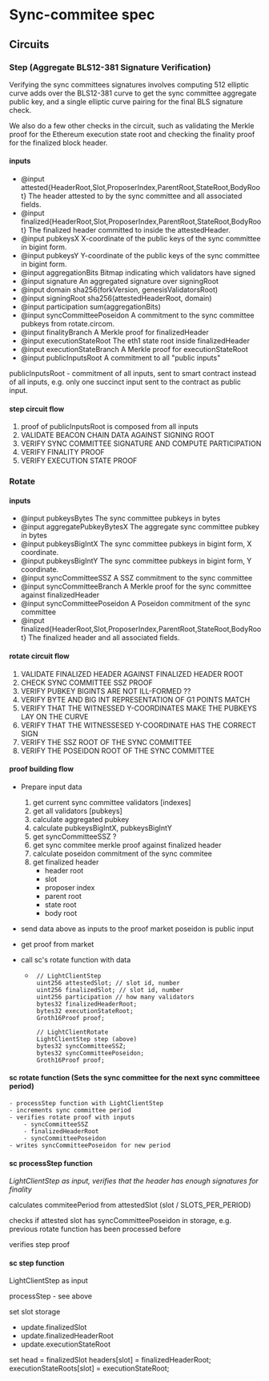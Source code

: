 # Sync-commitee spec

## Circuits

### Step (Aggregate BLS12-381 Signature Verification)

Verifying the sync committees signatures involves computing 512 elliptic curve adds over the BLS12-381 curve to get the sync committee aggregate public key, and a single elliptic curve pairing for the final BLS signature check.

We also do a few other checks in the circuit, such as validating the Merkle proof for the Ethereum execution state root and checking the finality proof for the finalized block header.

#### inputs
* @input  attested{HeaderRoot,Slot,ProposerIndex,ParentRoot,StateRoot,BodyRoot}
                                  The header attested to by the sync committee and all associated fields.
 * @input  finalized{HeaderRoot,Slot,ProposerIndex,ParentRoot,StateRoot,BodyRoot}
                                  The finalized header committed to inside the attestedHeader.
 * @input  pubkeysX               X-coordinate of the public keys of the sync committee in bigint form.
 * @input  pubkeysY               Y-coordinate of the public keys of the sync committee in bigint form.
 * @input  aggregationBits        Bitmap indicating which validators have signed
 * @input  signature              An aggregated signature over signingRoot
 * @input  domain                 sha256(forkVersion, genesisValidatorsRoot)
 * @input  signingRoot            sha256(attestedHeaderRoot, domain)
 * @input  participation          sum(aggregationBits)
 * @input  syncCommitteePoseidon  A commitment to the sync committee pubkeys from rotate.circom.
 * @input  finalityBranch         A Merkle proof for finalizedHeader
 * @input  executionStateRoot     The eth1 state root inside finalizedHeader
 * @input  executionStateBranch   A Merkle proof for executionStateRoot
 * @input  publicInputsRoot       A commitment to all "public inputs"

publicInputsRoot - commitment of all inputs, sent to smart contract instead of all inputs, e.g. only one succinct input sent to the contract as public input.

#### step circuit flow

1. proof of publicInputsRoot is composed from all inputs
2. VALIDATE BEACON CHAIN DATA AGAINST SIGNING ROOT
3. VERIFY SYNC COMMITTEE SIGNATURE AND COMPUTE PARTICIPATION
4. VERIFY FINALITY PROOF
5. VERIFY EXECUTION STATE PROOF

### Rotate 

#### inputs
 * @input  pubkeysBytes             The sync committee pubkeys in bytes
 * @input  aggregatePubkeyBytesX    The aggregate sync committee pubkey in bytes
 * @input  pubkeysBigIntX           The sync committee pubkeys in bigint form, X coordinate.
 * @input  pubkeysBigIntY           The sync committee pubkeys in bigint form, Y coordinate.
 * @input  syncCommitteeSSZ         A SSZ commitment to the sync committee
 * @input  syncCommitteeBranch      A Merkle proof for the sync committee against finalizedHeader
 * @input  syncCommitteePoseidon    A Poseidon commitment of the sync committee
 * @input  finalized{HeaderRoot,Slot,ProposerIndex,ParentRoot,StateRoot,BodyRoot}
                                    The finalized header and all associated fields.

#### rotate circuit flow
1. VALIDATE FINALIZED HEADER AGAINST FINALIZED HEADER ROOT
2. CHECK SYNC COMMITTEE SSZ PROOF
3. VERIFY PUBKEY BIGINTS ARE NOT ILL-FORMED ??
4. VERIFY BYTE AND BIG INT REPRESENTATION OF G1 POINTS MATCH 
5. VERIFY THAT THE WITNESSED Y-COORDINATES MAKE THE PUBKEYS LAY ON THE CURVE
6. VERIFY THAT THE WITNESSESED Y-COORDINATE HAS THE CORRECT SIGN
7. VERIFY THE SSZ ROOT OF THE SYNC COMMITTEE 
8. VERIFY THE POSEIDON ROOT OF THE SYNC COMMITTEE 

#### proof building flow

- Prepare input data
    1. get current sync committee validators [indexes]
    2. get all validators [pubkeys]
    3. calculate aggregated pubkey
    4. calculate pubkeysBigIntX, pubkeysBigIntY
    5. get syncCommitteeSSZ ?
    6. get sync commitee merkle proof against finalized header
    7. calculate poseidon commitment of the sync commitee
    8. get finalized header
        - header root
        - slot
        - proposer index
        - parent root
        - state root
        - body root 

- send data above as inputs to the proof market
    poseidon is public input
    
- get proof from market
- call sc's rotate function with data
    -  ``` 
        // LightClientStep
        uint256 attestedSlot; // slot id, number
        uint256 finalizedSlot; // slot id, number
        uint256 participation // how many validators
        bytes32 finalizedHeaderRoot; 
        bytes32 executionStateRoot;
        Groth16Proof proof;
        
        // LightClientRotate
        LightClientStep step (above)
        bytes32 syncCommitteeSSZ;
        bytes32 syncCommitteePoseidon;
        Groth16Proof proof;

#### sc rotate function (Sets the sync committee for the next sync committeee period)
    - processStep function with LightClientStep
    - increments sync committee period
    - verifies rotate proof with inputs
        - syncCommitteeSSZ
        - finalizedHeaderRoot
        - syncCommitteePoseidon
    - writes syncCommitteePoseidon for new period
        

#### sc processStep function

*LightClientStep as input, verifies that the header has enough signatures for finality*

calculates commiteePeriod from attestedSlot 
(slot / SLOTS_PER_PERIOD)

checks if attested slot has syncCommitteePoseidon in storage, e.g. previous rotate function has been processed before


verifies step proof

#### sc step function
LightClientStep as input

processStep - see above

set slot storage
* update.finalizedSlot
* update.finalizedHeaderRoot
* update.executionStateRoot

set 
head = finalizedSlot
headers[slot] = finalizedHeaderRoot;
executionStateRoots[slot] = executionStateRoot;





    



